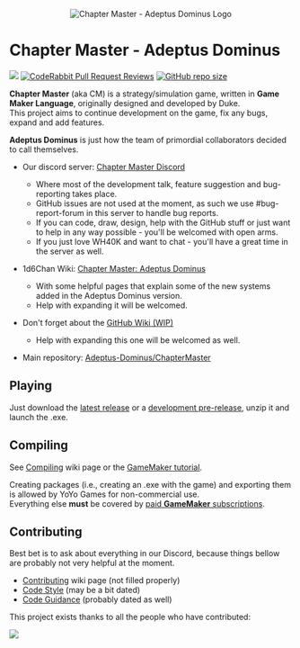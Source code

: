 <p align="center">
  <img src="https://github.com/user-attachments/assets/47772b42-59ad-4fdf-84de-ae9bcba999be" alt="Chapter Master - Adeptus Dominus Logo"/>
</p>

# Chapter Master - Adeptus Dominus
[![](https://dcbadge.limes.pink/api/server/https://discord.gg/zAGpqHzsXQ?style=flat)](https://discord.gg/zAGpqHzsXQ)
[![CodeRabbit Pull Request Reviews](https://img.shields.io/coderabbit/prs/github/Adeptus-Dominus/ChapterMaster?logoColor=%23808080&label=CodeRabbit%20Reviews&labelColor=fd5608&color=545454)](https://coderabbit.ai/)
[![GitHub repo size](https://img.shields.io/github/repo-size/Adeptus-Dominus/ChapterMaster?style=flat&label=Repo%20Size&labelColor=4493f8&color=545454)](https://github.com/Adeptus-Dominus/ChapterMaster)

**Chapter Master** (aka CM) is a strategy/simulation game, written in **Game Maker Language**, originally designed and developed by Duke.\
This project aims to continue development on the game, fix any bugs, expand and add features.

**Adeptus Dominus** is just how the team of primordial collaborators decided to call themselves.

- Our discord server: [Chapter Master Discord](https://discord.gg/zAGpqHzsXQ)
  - Where most of the development talk, feature suggestion and bug-reporting takes place.
  - GitHub issues are not used at the moment, as such we use #bug-report-forum in this server to handle bug reports.
  - If you can code, draw, design, help with the GitHub stuff or just want to help in any way possible - you'll be welcomed with open arms.
  - If you just love WH40K and want to chat - you'll have a great time in the server as well.

- 1d6Chan Wiki: [Chapter Master: Adeptus Dominus](https://1d6chan.miraheze.org/wiki/Category:Chapter_Master_:_Adeptus_Dominus)
  - With some helpful pages that explain some of the new systems added in the Adeptus Dominus version.
  - Help with expanding it will be welcomed.

- Don't forget about the [GitHub Wiki (WIP)](https://github.com/Adeptus-Dominus/ChapterMaster/wiki)
  - Help with expanding this one will be welcomed as well.

- Main repository: [Adeptus-Dominus/ChapterMaster](https://github.com/Adeptus-Dominus/ChapterMaster)

## Playing
Just download the [latest release](https://github.com/Adeptus-Dominus/ChapterMaster/releases/latest) or a [development pre-release](https://github.com/Adeptus-Dominus/ChapterMaster/releases), unzip it and launch the .exe.

## Compiling

See [Compiling](https://github.com/Adeptus-Dominus/ChapterMaster/wiki/Compiling) wiki page or the [GameMaker tutorial](https://help.gamemaker.io/hc/en-us/articles/235186048-Setting-Up-For-Windows).

Creating packages (i.e., creating an .exe with the game) and exporting them is allowed by YoYo Games for non-commercial use.\
Everything else **must** be covered by [paid **GameMaker** subscriptions](https://gamemaker.io/en/get).

## Contributing

Best bet is to ask about everything in our Discord, because things bellow are probably not very helpful at the moment.
- [Contributing](https://github.com/Adeptus-Dominus/ChapterMaster/wiki/Contributing) wiki page (not filled properly)
- [Code Style](https://github.com/Adeptus-Dominus/ChapterMaster/blob/main/docs/CODE_STYLE.md) (may be a bit dated)
- [Code Guidance](https://github.com/Adeptus-Dominus/ChapterMaster/blob/main/docs/code_guidance.md) (probably dated as well)

This project exists thanks to all the people who have contributed:

<a href="https://github.com/Adeptus-Dominus/ChapterMaster/graphs/contributors">
  <img src="https://contrib.rocks/image?repo=Adeptus-Dominus/ChapterMaster" />
</a>
